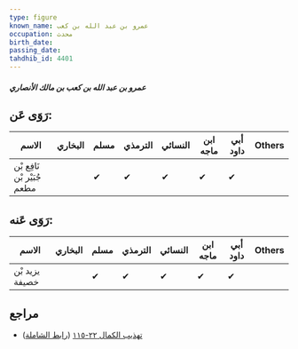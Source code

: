 ```yaml
---
type: figure
known_name: عمرو بن عبد الله بن كعب
occupation: محدث
birth_date:
passing_date:
tahdhib_id: 4401
---
```

##### عمرو بن عبد الله بن كعب بن مالك الأنصاري

## رَوَى عَن:
| الاسم                       | البخاري | مسلم | الترمذي | النسائي | ابن ماجه | أبي داود | Others |
| --------------------------- | ------- | ---- | ------- | ------- | -------- | -------- | ------ |
| نَافِع بْن جُبَيْر بْن مطعم |         | ✔    | ✔       | ✔       | ✔        | ✔        |        |
## رَوَى عَنه:
| الاسم          | البخاري | مسلم | الترمذي | النسائي | ابن ماجه | أبي داود | Others |
| -------------- | ------- | ---- | ------- | ------- | -------- | -------- | ------ |
| يزيد بْن خصيفة |         | ✔    | ✔       | ✔       | ✔        | ✔        |        |
## مراجع
- [تهذيب الكمال ٢٢-١١٥](obsidian://open?vault=Tahdhib-al-Kamal&file=Figures/٤٤٠١-عمرو%20بن%20عبد%20الله%20بن%20كعب%20بن%20مالك%20الأنصاري) ([رابط الشاملة](https://shamela.ws/book/3722/11368))